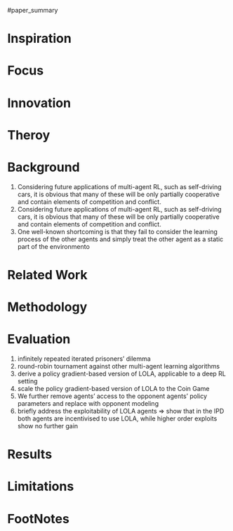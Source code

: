 #paper_summary 

# Inspiration



# Focus



# Innovation



# Theroy



# Background
1. Considering future applications of multi-agent RL, such as self-driving cars, it is obvious that many of these will be only partially cooperative and contain elements of competition and conflict.
2. Considering future applications of multi-agent RL, such as self-driving cars, it is obvious that many of these will be only partially cooperative and contain elements of competition and conflict.
3. One well-known shortcoming is that they fail to consider the learning process of the other agents and simply treat the other agent as a static part of the environmento


# Related Work




# Methodology



# Evaluation
 1. infinitely repeated iterated prisoners’ dilemma
 2. round-robin tournament against other multi-agent learning algorithms 
 3. derive a policy gradient-based version of LOLA, applicable to a deep RL setting
 4. scale the policy gradient-based version of LOLA to the Coin Game
 5. We further remove agents’ access to the opponent agents’ policy parameters and replace with opponent modeling
 6.  briefly address the exploitability of LOLA agents $\Longrightarrow$ show that in the IPD both agents are incentivised to use LOLA, while higher order exploits show no further gain


# Results



# Limitations


# FootNotes
